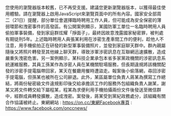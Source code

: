 您使用的瀏覽器版本較舊，已不再受支援。建議您更新瀏覽器版本，以獲得最佳使用體驗。請在瀏覽器上啟用JavaScript來瀏覽頁面中的所有內容。國家安全部周二（21日）提醒，部分單位會選擇臨時聘用工作人員，但可能成為安全保密的薄弱環節和洩密事件的高發區。有公開案例顯示，某國防軍工單位一名臨時聘用人員偷拍軍事裝備，發到家庭群炫耀「掙面子」，最終因故意洩露國家秘密罪，被判處有期徒刑5年。上述臨時聘用人員張某利用在涉密生產車間工作的便利，趁他人不注意，用手機偷拍正在研發的新型軍事裝備照片，並發到家庭聊天群中。群內親屬隨後又將照片轉發至其他線上聊天群，導致涉軍涉密訊息在互聯網迅速擴散，造成嚴重失洩密危害。另一案例顯示，某科技企業承包本省多家黨政機關的涉密訊息系統運維服務，其員工孫某作為涉密人員在某機關駐場服務，但長期違規將該機關配發的涉密手提電腦帶回家，某天在餐廳用餐時遭盜走。報案後小偷落網，尋回涉密手提電腦，但孫某也被所在公司辭退。此外，某區屬單位負責人蔣某為撰寫工作總結，將兩份秘密級文件違規影印後交給承擔該工作的服務外包組織負責人謝某，謝某又將文件轉交給下屬程某，程某為求便利用手機拍攝兩份文件後發送至微信群中，經群成員轉發擴散，造成洩密。案發後，蔣某受到黨紀政務處分，該組織有關合作協議被終止。東網網站 : https://on.cc/東網Facebook專頁 : https://www.facebook.com/onccnews/